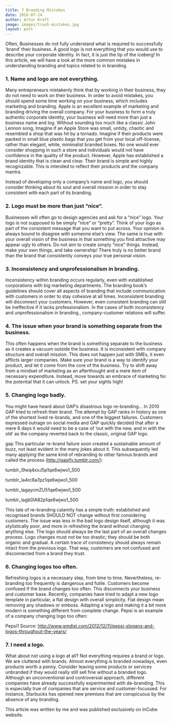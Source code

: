 ```yaml
---
title: 7 Branding Mistakes
date: 2016-07-24
author: Artur Kraft
image: images/trash-mistakes.jpg
layout: post
---
```

Often, Businesses do not fully understand what is required to successfully ‘brand’ their business. A good logo is not everything that you would use to describe your corporate identity. In fact, it is just the tip of the iceberg! In this article, we will have a look at the more common mistakes in understanding branding and topics related to in branding.


### 1. Name and logo are not everything.

Many entrepreneurs mistakenly think that by working in their business, they do not need to work on their business. In order to avoid mistakes, you should spend some time working on your business, which includes marketing and branding. Apple is an excellent example of marketing and branding driving the overall company. For your business to form a truly authentic corporate identity, your business will need more than just a business name and log. Without sounding too much like a classic John Lennon song, Imagine if an Apple Store was small, untidy, chaotic and resembled a shop that was hit by a tornado. Imagine if their products were packed in small blue plastic bags that you get from your local off-license, rather than elegant, white, minimalist branded boxes. No one would ever consider shopping in such a store and individuals would not have confidence in the quality of the product. However, Apple has established a brand identity that is clean and clear. Their brand is simple and highly recognizable. This is intended to reflect their products and the company mantra.

Instead of developing only a company’s name and logo, you should consider thinking about its soul and overall mission in order to stay consistent with each part of its branding.

### 2. Logo must be more than just “nice“.

Businesses will often go to design agencies and ask for a “nice” logo. Your logo is not supposed to be simply “nice” or “pretty”. Think of your logo as part of the consistent message that you want to put across. Your opinion is always bound to disagree with someone else’s view. The same is true with your overall vision of the business in that something you find attractive may appear ugly to others. Do not aim to create simply “nice” things. Instead, make your own things, and take ownership! There truly is no better brand than the brand that consistently conveys your true personal vision.

### 3. Inconsistency and unprofessionalism in branding.

Inconsistency within branding occurs regularly, even with established corporations with big marketing departments. The branding book’s guidelines should cover all aspects of branding that include communication with customers in order to stay cohesive at all times. Inconsistent branding will disconnect your customers. However, even consistent branding can still be ineffective if it lacks professionalism. In the cases of both inconsistency and unprofessionalism in branding., company-customer relations will suffer.

### 4. The issue when your brand is something separate from the business.

This often happens when the brand is something separate to the business as it creates a vacuum outside the business. It is inconsistent with company structure and overall mission. This does not happen just with SMEs, it even afflicts larger companies. Make sure your brand is a way to identify your product, and let it come from the core of the business. Try to shift away from a mindset of marketing as an afterthought and a mere item of necessary expenditure. Instead, move towards an embrace of marketing for the potential that it can unlock. PS. set your sights high!

### 5. Changing logo badly.

You might have heard about GAP’s disastrous logo re-branding… In 2010 GAP tried to refresh their brand. The attempt by GAP ranks in history as one of the shortest lived re-brands, and one of the biggest failures. Customers expressed outrage on social media and GAP quickly decided that after a mere 6 days it would need to be a case of ‘out with the new, and in with the old’ as the company reverted back to the classic, original GAP logo.

gap
This particular re-brand failure soon created a sustainable amount of buzz, not least evident in the many jokes about it. This subsequently led many applying the same kind of rebranding to other famous brands and called the process (http://gapify.tumblr.com/):

 

tumblr_l9wq4xxJ5p1qe6wjwo1_500
 

tumblr_la4rc8a7pz1qe6wjwo1_500
 

tumblr_lagaycmZU51qe6wjwo1_500
 

 

 

tumblr_lagb0lA82p1qe6wjwo1_500
 

This tale of re-branding calamity has a simple truth: established and recognised brands SHOULD NOT change without first considering customers. The issue was less in the bad logo design itself, although it was stylistically poor, and more in refreshing the brand without changing anything else. The logo should always be the last part of an overall changes process. Logo changes must not be too drastic; they should be both organic and gradual. A certain trace of consistency should always remain intact from the previous logo. That way, customers are not confused and disconnected from a brand they trust.

### 6. Changing logos too often.

Refreshing logos is a necessary step, from time to time. Nevertheless, re-branding too frequently is dangerous and futile. Customers become confused if the brand changes too often. This disconnects your business and customer base. Recently, companies have tried to adapt a new logo template in particular, a flat design with overall simplicity. Flat design mean removing any shadows or emboss. Adapting a logo and making it a bit more modern is something different from complete change. Pepsi is an example of a company changing logo too often:

Pepsi1
Source: http://www.gmdist.com/2012/12/11/pepsi-slogans-and-logos-throughout-the-years/

### 7. I need a logo.

What about not using a logo at all? Not everything requires a brand or logo. We are cluttered with brands. Almost everything is branded nowadays, even products worth a penny. Consider leaving some products or services unbranded if they would really still sell fine without a branded logo. Although an unconventional and controversial approach, different companies have already successfully experimented with de-branding. This is especially true of companies that are service and customer-focussed. For instance, Starbucks has opened new premises that are conspicuous by the absence of any branding.

This article was written by me and was published exclusively on InCube website.

